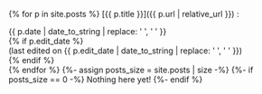 ---
---

{% for p in site.posts %}
[{{ p.title }}]({{ p.url | relative_url }})
: <div id="indexdate"><div>{{ p.date | date_to_string | replace: ' ', '&nbsp;' }}</div>{% if p.edit_date %}&#32;<div>(last edited on {{ p.edit_date | date_to_string | replace: ' ', '&nbsp;' }})</div>{% endif %}</div>
{% endfor %}
{%- assign posts_size = site.posts | size -%}
{%- if posts_size == 0 -%}
Nothing here yet!
{%- endif %}
